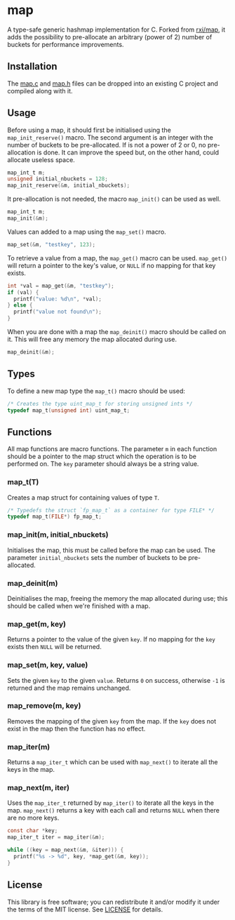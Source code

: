 # map
A type-safe generic hashmap implementation for C.
Forked from [rxi/map](https://github.com/rxi/map), it adds the possibility to
pre-allocate an arbitrary (power of 2) number of buckets for performance
improvements.

## Installation 
The [map.c](src/map.c?raw=1) and [map.h](src/map.h?raw=1) files can be dropped
into an existing C project and compiled along with it.


## Usage
Before using a map, it should first be initialised using the `map_init_reserve()`
macro.
The second argument is an integer with the number of buckets to be pre-allocated.
If is not a power of 2 or 0, no pre-allocation is done. It can improve the speed but,
on the other hand, could allocate useless space.
```c
map_int_t m;
unsigned initial_nbuckets = 128;
map_init_reserve(&m, initial_nbuckets);
```

It pre-allocation is not needed, the macro `map_init()` can be used as well.
```c
map_int_t m;
map_init(&m);
```

Values can added to a map using the `map_set()` macro.
```c
map_set(&m, "testkey", 123);
```

To retrieve a value from a map, the `map_get()` macro can be used.
`map_get()` will return a pointer to the key's value, or `NULL` if no mapping
for that key exists.
```c
int *val = map_get(&m, "testkey");
if (val) {
  printf("value: %d\n", *val);
} else {
  printf("value not found\n");
}
```

When you are done with a map the `map_deinit()` macro should be called on
it. This will free any memory the map allocated during use.
```c
map_deinit(&m);
```


## Types
To define a new map type the `map_t()` macro should be used:
```c
/* Creates the type uint_map_t for storing unsigned ints */
typedef map_t(unsigned int) uint_map_t;
```

## Functions
All map functions are macro functions. The parameter `m` in each function
should be a pointer to the map struct which the operation is to be performed
on. The `key` parameter should always be a string value.

### map\_t(T)
Creates a map struct for containing values of type `T`.
```c
/* Typedefs the struct `fp_map_t` as a container for type FILE* */
typedef map_t(FILE*) fp_map_t;
```

### map\_init(m, initial_nbuckets)
Initialises the map, this must be called before the map can be used. The parameter
`initial_nbuckets` sets the number of buckets to be pre-allocated.

### map\_deinit(m)
Deinitialises the map, freeing the memory the map allocated during use;
this should be called when we're finished with a map.

### map\_get(m, key)
Returns a pointer to the value of the given `key`. If no mapping for the `key`
exists then `NULL` will be returned.

### map\_set(m, key, value)
Sets the given `key` to the given `value`. Returns `0` on success, otherwise
`-1` is returned and the map remains unchanged.

### map\_remove(m, key)
Removes the mapping of the given `key` from the map. If the `key` does not
exist in the map then the function has no effect.

### map\_iter(m)
Returns a `map_iter_t` which can be used with `map_next()` to iterate all the
keys in the map.

### map\_next(m, iter)
Uses the `map_iter_t` returned by `map_iter()` to iterate all the keys in the
map. `map_next()` returns a key with each call and returns `NULL` when there
are no more keys.
```c
const char *key;
map_iter_t iter = map_iter(&m);

while ((key = map_next(&m, &iter))) {
  printf("%s -> %d", key, *map_get(&m, key));
}
```

## License
This library is free software; you can redistribute it and/or modify it under
the terms of the MIT license. See [LICENSE](LICENSE) for details.
